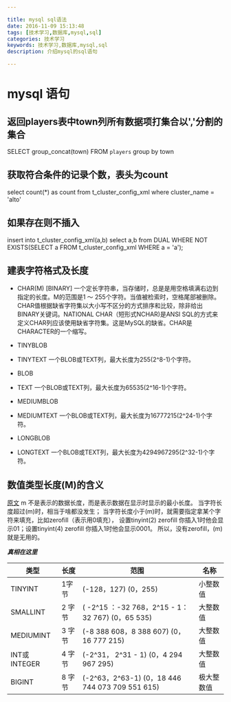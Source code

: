```yaml
---

title: mysql sql语法
date: 2016-11-09 15:13:48
tags: [技术学习,数据库,mysql,sql]
categories: 技术学习
keywords: 技术学习,数据库,mysql,sql
description: 介绍mysql的sql语句

---
```


# mysql 语句

## 返回players表中town列所有数据项打集合以','分割的集合
SELECT group_concat(town) FROM `players` group by town

## 获取符合条件的记录个数，表头为count
select count(*) as count from t_cluster_config_xml where cluster_name = 'alto'

## 如果存在则不插入
insert into t_cluster_config_xml(a,b)
select a,b from DUAL WHERE NOT EXISTS(SELECT a FROM t_cluster_config_xml WHERE a = 'a');


## 建表字符格式及长度
- CHAR(M) [BINARY]
一个定长字符串，当存储时，总是是用空格填满右边到指定的长度。M的范围是1 ～ 255个字符。当值被检索时，空格尾部被删除。CHAR值根据缺省字符集以大小写不区分的方式排序和比较，除非给出BINARY关键词。NATIONAL CHAR（短形式NCHAR)是ANSI SQL的方式来定义CHAR列应该使用缺省字符集。这是MySQL的缺省。CHAR是CHARACTER的一个缩写。

- TINYBLOB
- TINYTEXT
一个BLOB或TEXT列，最大长度为255(2^8-1)个字符。
- BLOB
- TEXT
一个BLOB或TEXT列，最大长度为65535(2^16-1)个字符。

- MEDIUMBLOB

- MEDIUMTEXT
一个BLOB或TEXT列，最大长度为16777215(2^24-1)个字符。
- LONGBLOB

- LONGTEXT
一个BLOB或TEXT列，最大长度为4294967295(2^32-1)个字符。

## 数值类型长度(M)的含义
[原文](http://www.cnblogs.com/stringzero/p/5707467.html)
m 不是表示的数据长度，而是表示数据在显示时显示的最小长度。
当字符长度超过(m)时，相当于啥都没发生；
当字符长度小于(m)时，就需要指定拿某个字符来填充，比如zerofill（表示用0填充），
设置tinyint(2) zerofill 你插入1时他会显示01；设置tinyint(4) zerofill 你插入1时他会显示0001。
所以，没有zerofill，(m)就是无用的。

**_真相在这里_**

| 类型         | 长度 |范围                                             |名称     |
|------------|------|------------------------------------------|--------|
|TINYINT      |1字节  |(-128，127) (0，255)                             |小整数值 |
|SMALLINT     |2 字节 |( -2^15 ：-32 768，2^15 - 1：32 767) (0，65 535) |大整数值 |
|MEDIUMINT    |3 字节 |(-8 388 608，8 388 607) (0，16 777 215)          |大整数值 |
|INT或INTEGER |4 字节 |(-2^31， 2^31 - 1) (0，4 294 967 295)            |大整数值 |
|BIGINT       |8 字节 |(-2^63，2^63-1) (0，18 446 744 073 709 551 615) |极大整数值|